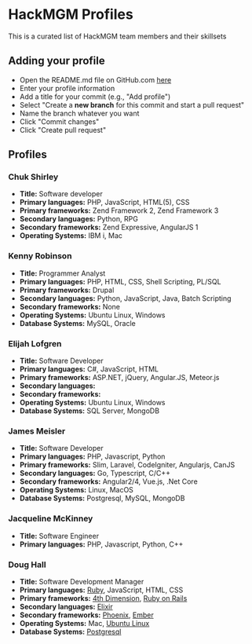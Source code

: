 # HackMGM Profiles
This is a curated list of HackMGM team members and their skillsets

## Adding your profile
* Open the README.md file on GitHub.com [here](https://github.com/HackMGM/hackmgm-profiles/blob/master/README.md)
* Enter your profile information
* Add a title for your commit (e.g., "Add <your-name-here> profile")
* Select "Create a **new branch** for this commit and start a pull request"
* Name the branch whatever you want
* Click "Commit changes"
* Click "Create pull request"

## Profiles

### Chuk Shirley
* **Title:** Software developer
* **Primary languages:** PHP, JavaScript, HTML(5), CSS
* **Primary frameworks:** Zend Framework 2, Zend Framework 3
* **Secondary languages:** Python, RPG
* **Secondary frameworks:** Zend Expressive, AngularJS 1
* **Operating Systems:** IBM i, Mac

### Kenny Robinson
* **Title:** Programmer Analyst
* **Primary languages:** PHP, HTML, CSS, Shell Scripting, PL/SQL
* **Primary frameworks:** Drupal
* **Secondary languages:** Python, JavaScript, Java, Batch Scripting
* **Secondary frameworks:** None
* **Operating Systems:** Ubuntu Linux, Windows
* **Database Systems:** MySQL, Oracle

### Elijah Lofgren
* **Title:** Software Developer
* **Primary languages:** C#, JavaScript, HTML
* **Primary frameworks:** ASP.NET, jQuery, Angular.JS, Meteor.js
* **Secondary languages:**
* **Secondary frameworks:**
* **Operating Systems:** Ubuntu Linux, Windows
* **Database Systems:** SQL Server, MongoDB

### James Meisler
* **Title:** Software Developer
* **Primary languages:** PHP, Javascript, Python
* **Primary frameworks:** Slim, Laravel, CodeIgniter, Angularjs, CanJS
* **Secondary languages:** Go, Typescript, C/C++
* **Secondary frameworks:** Angular2/4, Vue.js, .Net Core
* **Operating Systems:** Linux, MacOS
* **Database Systems:** Postgresql, MySQL, MongoDB

### Jacqueline McKinney
* **Title:** Software Engineer
* **Primary languages:** PHP, Javascript, Python, C++

### Doug Hall
* **Title:** Software Development Manager
* **Primary languages:** [Ruby](https://www.ruby-lang.org/en/), JavaScript, HTML, CSS
* **Primary frameworks:** [4th Dimension](http://www.4d.com/), [Ruby on Rails](http://rubyonrails.org/)
* **Secondary languages:** [Elixir](https://elixir-lang.org/)
* **Secondary frameworks:** [Phoenix](http://phoenixframework.org/), [Ember](https://emberjs.com/)
* **Operating Systems:** Mac, [Ubuntu Linux](https://www.ubuntu.com/)
* **Database Systems:** [Postgresql](https://www.postgresql.org/)

